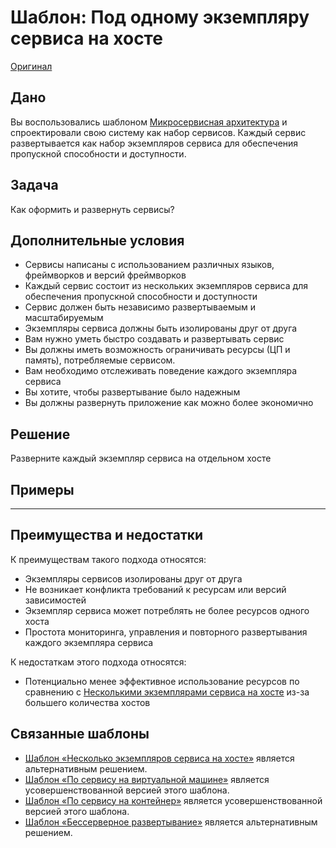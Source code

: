 # Шаблон: Под одному экземпляру сервиса на хосте

[Оригинал](https://microservices.io/patterns/deployment/single-service-per-host.html)

## Дано

Вы воспользовались шаблоном [Микросервисная архитектура](../Application-architecture-patterns/pattern-microservice-architecture.md) и
спроектировали свою систему как набор сервисов. Каждый сервис развертывается
как набор экземпляров сервиса для обеспечения пропускной способности и
доступности.

## Задача

Как оформить и развернуть сервисы?

## Дополнительные условия

* Сервисы написаны с использованием различных языков, фреймворков и
  версий фреймворков
* Каждый сервис состоит из нескольких экземпляров сервиса для обеспечения
  пропускной способности и доступности
* Сервис должен быть независимо развертываемым и масштабируемым
* Экземпляры сервиса должны быть изолированы друг от друга
* Вам нужно уметь быстро создавать и развертывать сервис
* Вы должны иметь возможность ограничивать ресурсы (ЦП и память),
  потребляемые сервисом.
* Вам необходимо отслеживать поведение каждого экземпляра сервиса
* Вы хотите, чтобы развертывание было надежным
* Вы должны развернуть приложение как можно более экономично

## Решение

Разверните каждый экземпляр сервиса на отдельном хосте

## Примеры

---

## Преимущества и недостатки

К преимуществам такого подхода относятся:

* Экземпляры сервисов изолированы друг от друга
* Не возникает конфликта требований к ресурсам или версий зависимостей
* Экземпляр сервиса может потреблять не более ресурсов одного хоста
* Простота мониторинга, управления и повторного развертывания каждого 
  экземпляра сервиса

К недостаткам этого подхода относятся:

* Потенциально менее эффективное использование ресурсов по сравнению с
  [Несколькими экземплярами сервиса на хосте](multiple-services-per-host.md) 
  из-за большего количества хостов

## Связанные шаблоны

* [Шаблон «Несколько экземпляров сервиса на хосте»](multiple-services-per-host.md) является 
  альтернативным решением.
* [Шаблон «По сервису на виртуальной машине»](service-per-vm.md) является 
  усовершенствованной версией этого шаблона.
* [Шаблон «По сервису на контейнер»](service-per-container.md) является 
  усовершенствованной версией этого шаблона.
* [Шаблон «Бессерверное развертывание»](serverless-deployment.md) является 
  альтернативным решением.